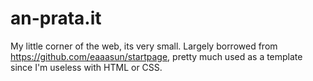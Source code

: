 # an-prata.it
My little corner of the web, its very small. Largely borrowed from https://github.com/eaaasun/startpage, pretty much used as a template since I'm useless with HTML or CSS.
